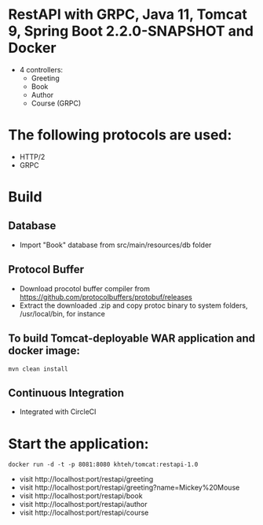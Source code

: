 # RestAPI with GRPC, Java 11, Tomcat 9, Spring Boot 2.2.0-SNAPSHOT and Docker
* 4 controllers:
  - Greeting
  - Book
  - Author
  - Course (GRPC)

# The following protocols are used:
* HTTP/2
* GRPC
  
# Build
## Database
* Import "Book" database from src/main/resources/db folder

## Protocol Buffer
* Download procotol buffer compiler from https://github.com/protocolbuffers/protobuf/releases
* Extract the downloaded .zip and copy protoc binary to system folders, /usr/local/bin, for instance

## To build Tomcat-deployable WAR application and docker image:
```mvn clean install```

## Continuous Integration
* Integrated with CircleCI

# Start the application:
```docker run -d -t -p 8081:8080 khteh/tomcat:restapi-1.0```

* visit http://localhost:port/restapi/greeting
* visit http://localhost:port/restapi/greeting?name=Mickey%20Mouse
* visit http://localhost:port/restapi/book
* visit http://localhost:port/restapi/author
* visit http://localhost:port/restapi/course
